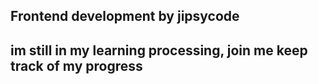 ## Frontend development by jipsycode

## im still in my learning processing, join me keep track of my progress
